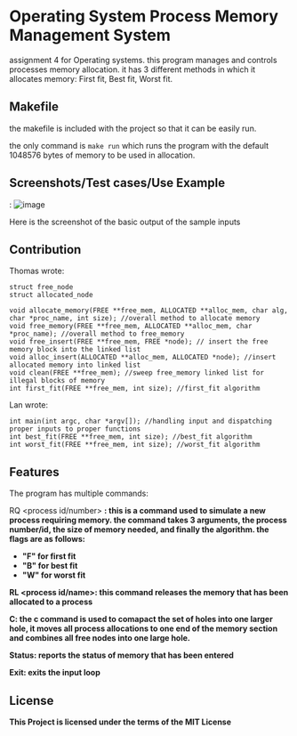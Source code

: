 # Operating System Process Memory Management System
assignment 4 for Operating systems. this program manages and controls processes memory allocation. it has 3 different methods in which it allocates memory: First fit, Best fit, Worst fit. 

## Makefile
the makefile is included with the project so that it can be easily run.

the only command is `make run` which runs the program with the default 1048576 bytes of memory to be used in allocation.

## Screenshots/Test cases/Use Example
:
![image](https://user-images.githubusercontent.com/8052078/180122292-2f7934c0-d7c7-4399-a2be-494bec30d33f.png)

Here is the screenshot of the basic output of the sample inputs

## Contribution

Thomas wrote:
```
struct free_node
struct allocated_node

void allocate_memory(FREE **free_mem, ALLOCATED **alloc_mem, char alg, char *proc_name, int size); //overall method to allocate memory
void free_memory(FREE **free_mem, ALLOCATED **alloc_mem, char *proc_name); //overall method to free_memory
void free_insert(FREE **free_mem, FREE *node); // insert the free memory block into the linked list
void alloc_insert(ALLOCATED **alloc_mem, ALLOCATED *node); //insert allocated memory into linked list
void clean(FREE **free_mem); //sweep free_memory linked list for illegal blocks of memory
int first_fit(FREE **free_mem, int size); //first_fit algorithm
```
Lan wrote:
```
int main(int argc, char *argv[]); //handling input and dispatching proper inputs to proper functions
int best_fit(FREE **free_mem, int size); //best_fit algorithm
int worst_fit(FREE **free_mem, int size); //worst_fit algorithm
```
## Features
The program has multiple commands:

RQ <process id/number> <size> <B>: this is a command used to simulate a new process requiring memory. the command takes 3 arguments, the process number/id, the size of memory needed, and finally the algorithm. the flags are as follows:
- "F" for first fit
- "B" for best fit
- "W" for worst fit

RL <process id/name>: this command releases the memory that has been allocated to a process

C: the c command is used to comapact the set of holes into one larger hole, it moves all process allocations to one end of the memory section and combines all free nodes into one large hole.

Status: reports the status of memory that has been entered

Exit: exits the input loop

## License
This Project is licensed under the terms of the MIT License
